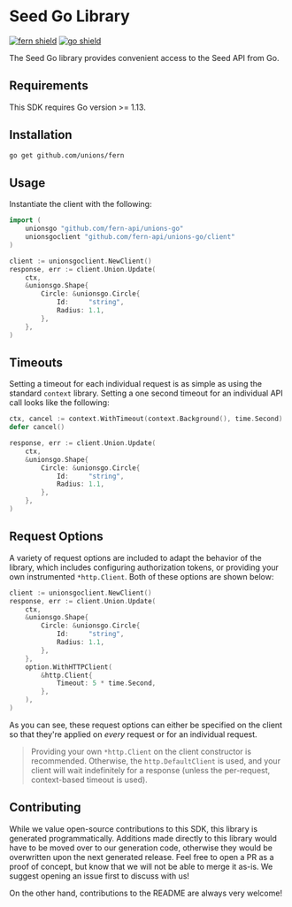 # Seed Go Library

[![fern shield](https://img.shields.io/badge/%F0%9F%8C%BF-SDK%20generated%20by%20Fern-brightgreen)](https://github.com/fern-api/fern)
[![go shield](https://img.shields.io/badge/go-docs-blue)](https://pkg.go.dev/github.com/unions/fern)

The Seed Go library provides convenient access to the Seed API from Go.

## Requirements

This SDK requires Go version >= 1.13.

## Installation

```sh
go get github.com/unions/fern
```

## Usage

Instantiate the client with the following:

```go
import (
	unionsgo "github.com/fern-api/unions-go"
	unionsgoclient "github.com/fern-api/unions-go/client"
)

client := unionsgoclient.NewClient()
response, err := client.Union.Update(
	ctx,
	&unionsgo.Shape{
		Circle: &unionsgo.Circle{
			Id:     "string",
			Radius: 1.1,
		},
	},
)
```

## Timeouts

Setting a timeout for each individual request is as simple as
using the standard `context` library. Setting a one second timeout
for an individual API call looks like the following:

```go
ctx, cancel := context.WithTimeout(context.Background(), time.Second)
defer cancel()

response, err := client.Union.Update(
	ctx,
	&unionsgo.Shape{
		Circle: &unionsgo.Circle{
			Id:     "string",
			Radius: 1.1,
		},
	},
)
```

## Request Options

A variety of request options are included to adapt the behavior of the library,
which includes configuring authorization tokens, or providing your own instrumented
`*http.Client`. Both of these options are shown below:

```go
client := unionsgoclient.NewClient()
response, err := client.Union.Update(
	ctx,
	&unionsgo.Shape{
		Circle: &unionsgo.Circle{
			Id:     "string",
			Radius: 1.1,
		},
	},
	option.WithHTTPClient(
		&http.Client{
			Timeout: 5 * time.Second,
		},
	),
)
```
As you can see, these request options can either be specified on the client so that
they're applied on _every_ request or for an individual request.

> Providing your own `*http.Client` on the client constructor is recommended. Otherwise,
> the `http.DefaultClient` is used, and your client will wait indefinitely for a response
> (unless the per-request, context-based timeout is used).


## Contributing

While we value open-source contributions to this SDK, this library is generated programmatically.
Additions made directly to this library would have to be moved over to our generation code,
otherwise they would be overwritten upon the next generated release. Feel free to open a PR as
a proof of concept, but know that we will not be able to merge it as-is. We suggest opening
an issue first to discuss with us!

On the other hand, contributions to the README are always very welcome!